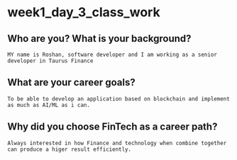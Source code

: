 # week1_day_3_class_work
## Who are you? What is your background?
    MY name is Roshan, software developer and I am working as a senior developer in Taurus Finance
## What are your career goals?
    To be able to develop an application based on blockchain and implement as much as AI/ML as i can.
## Why did you choose FinTech as a career path?
    Always interested in how Finance and technology when combine together can produce a higer result efficiently.
